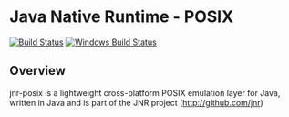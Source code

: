 Java Native Runtime - POSIX
===========================

[![Build Status](https://travis-ci.org/jnr/jnr-posix.svg?branch=master)](https://travis-ci.org/jnr/jnr-posix)
[![Windows Build Status](https://ci.appveyor.com/api/projects/status/00dh68bo8eymo1a8/branch/master?svg=true)](https://ci.appveyor.com/project/nirvdrum/jnr-posix/branch/master)

Overview
--------

jnr-posix is a lightweight cross-platform POSIX emulation layer for Java, written in Java and is part of the JNR project (http://github.com/jnr)
